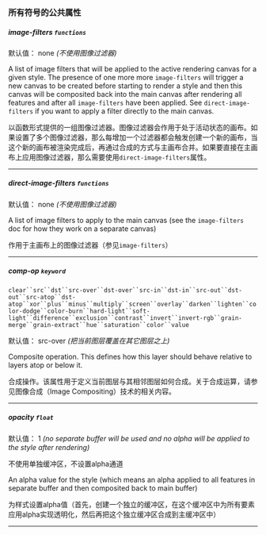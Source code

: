 

### 所有符号的公共属性

##### image-filters `functions`


默认值： none
_(不使用图像过滤器)_

A list of image filters that will be applied to the active rendering canvas for a given style. The presence of one more more `image-filters` will trigger a new canvas to be created before starting to render a style and then this canvas will be composited back into the main canvas after rendering all features and after all `image-filters` have been applied. See `direct-image-filters` if you want to apply a filter directly to the main canvas.

以函数形式提供的一组图像过滤器。图像过滤器会作用于处于活动状态的画布。如果设置了多个图像过滤器，那么每增加一个过滤器都会触发创建一个新的画布，当这个新的画布被渲染完成后，再通过合成的方式与主画布合并。如果要直接在主画布上应用图像过滤器，那么需要使用`direct-image-filters`属性。

* * *

##### direct-image-filters `functions`


默认值： none
_(不使用图像过滤器)_

A list of image filters to apply to the main canvas (see the `image-filters` doc for how they work on a separate canvas)

作用于主画布上的图像过滤器（参见`image-filters`）

* * *

##### comp-op `keyword`
`clear``src``dst``src-over``dst-over``src-in``dst-in``src-out``dst-out``src-atop``dst-atop``xor``plus``minus``multiply``screen``overlay``darken``lighten``color-dodge``color-burn``hard-light``soft-light``difference``exclusion``contrast``invert``invert-rgb``grain-merge``grain-extract``hue``saturation``color``value`

默认值： src-over
_(把当前图层覆盖在其它图层之上)_

Composite operation. This defines how this layer should behave relative to layers atop or below it.

合成操作。该属性用于定义当前图层与其相邻图层如何合成。关于合成运算，请参见图像合成（Image Compositing）技术的相关内容。

* * *

##### opacity `float`


默认值： 1
_(no separate buffer will be used and no alpha will be applied to the style after rendering)_

不使用单独缓冲区，不设置alpha通道

An alpha value for the style (which means an alpha applied to all features in separate buffer and then composited back to main buffer)

为样式设置alpha值（首先，创建一个独立的缓冲区，在这个缓冲区中为所有要素应用alpha实现透明化，然后再把这个独立缓冲区合成到主缓冲区中）

* * *
